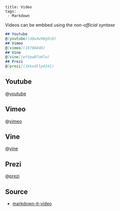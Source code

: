 ```
title: Video
tags:
 - Markdown
```

Videos can be embbed using the _non-official syntaxe_

``` md
## Youtube
@[youtube](dQw4w9WgXcQ)
## Vimeo
@[vimeo](19706846)
## Vine
@[vine](etVpwB7uHlw)
## Prezi
@[prezi](1kkxdtlp4241)
```

## Youtube
@[youtube](dQw4w9WgXcQ)
## Vimeo
@[vimeo](19706846)
## Vine
@[vine](etVpwB7uHlw)
## Prezi
@[prezi](1kkxdtlp4241)

## Source
+ [markdown-it-video](https://github.com/brianjgeiger/markdown-it-video)
